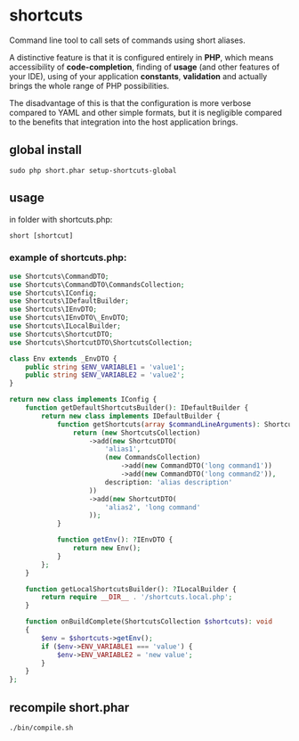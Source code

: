 # shortcuts

Command line tool to call sets of commands using short aliases.

A distinctive feature is that it is configured entirely in **PHP**, which means 
accessibility of **code-completion**, finding of **usage** (and other features of your 
IDE), using of your application **constants**, **validation** and actually brings 
the whole range of PHP possibilities.

The disadvantage of this is that the configuration is more verbose compared to YAML and
other simple formats, but it is negligible compared to the benefits that integration 
into the host application brings.

## global install

`sudo php short.phar setup-shortcuts-global`

## usage

in folder with shortcuts.php:

`short [shortcut]`

### example of shortcuts.php:

```php
use Shortcuts\CommandDTO;
use Shortcuts\CommandDTO\CommandsCollection;
use Shortcuts\IConfig;
use Shortcuts\IDefaultBuilder;
use Shortcuts\IEnvDTO;
use Shortcuts\IEnvDTO\_EnvDTO;
use Shortcuts\ILocalBuilder;
use Shortcuts\ShortcutDTO;
use Shortcuts\ShortcutDTO\ShortcutsCollection;

class Env extends _EnvDTO {
    public string $ENV_VARIABLE1 = 'value1';
    public string $ENV_VARIABLE2 = 'value2';
}

return new class implements IConfig {
    function getDefaultShortcutsBuilder(): IDefaultBuilder {
        return new class implements IDefaultBuilder {
            function getShortcuts(array $commandLineArguments): ShortcutsCollection {
                return (new ShortcutsCollection)
                    ->add(new ShortcutDTO(
                        'alias1',
                        (new CommandsCollection)
                            ->add(new CommandDTO('long command1'))
                            ->add(new CommandDTO('long command2')),
                        description: 'alias description'
                    ))
                    ->add(new ShortcutDTO(
                        'alias2', 'long command'
                    ));
            }

            function getEnv(): ?IEnvDTO {
                return new Env();
            }
        };
    }

    function getLocalShortcutsBuilder(): ?ILocalBuilder {
        return require __DIR__ . '/shortcuts.local.php';
    }

    function onBuildComplete(ShortcutsCollection $shortcuts): void 
    {
        $env = $shortcuts->getEnv();
        if ($env->ENV_VARIABLE1 === 'value') {
            $env->ENV_VARIABLE2 = 'new value';
        }
    }
};

```

## recompile short.phar

`./bin/compile.sh`

